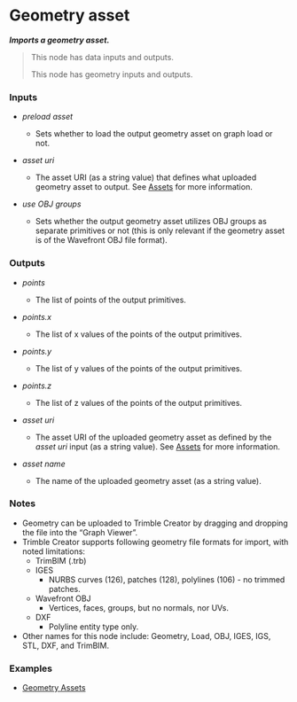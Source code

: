 # Geometry asset

**_Imports a geometry asset._**

> This node has data inputs and outputs.
>
> This node has geometry inputs and outputs.


### Inputs

* _preload asset_

  * Sets whether to load the output geometry asset on graph load or not.

* _asset uri_

  * The asset URI (as a string value) that defines what uploaded geometry asset to output. See <a href="/concepts/GeneralConcepts/assets.md" target="_blank">Assets</a> for more information.

* _use OBJ groups_

  * Sets whether the output geometry asset utilizes OBJ groups as separate primitives or not (this is only relevant if the geometry asset is of the Wavefront OBJ file format).


### Outputs

* _points_

  * The list of points of the output primitives.

* _points.x_

  * The list of x values of the points of the output primitives.

* _points.y_

  * The list of y values of the points of the output primitives.

* _points.z_

  * The list of z values of the points of the output primitives.

* _asset uri_

  * The asset URI of the uploaded geometry asset as defined by the _asset uri_ input (as a string value). See <a href="/concepts/GeneralConcepts/assets.md" target="_blank">Assets</a> for more information.

* _asset name_

  * The name of the uploaded geometry asset (as a string value). 


### Notes



* Geometry can be uploaded to Trimble Creator by dragging and dropping the file into the “Graph Viewer”.
* Trimble Creator supports following geometry file formats for import, with noted limitations:
    * TrimBIM (.trb)
    * IGES
        * NURBS curves (126), patches (128), polylines (106) - no trimmed patches.
    * Wavefront OBJ
        * Vertices, faces, groups, but no normals, nor UVs.
    * DXF
        * Polyline entity type only.
* Other names for this node include: Geometry, Load, OBJ, IGES, IGS, STL, DXF, and TrimBIM.


### Examples



* <a href="https://creator.trimble.com/graph?assetURI=whp:40b0b7fe-81f5-45a9-bb89-926664d698fa&version=latest" target="_blank">Geometry Assets</a>
